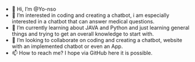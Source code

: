 - 👋 Hi, I’m @Yo-nso
- 👀 I’m interested in coding and creating a chatbot, i am especially interested in a chatbot that can answer medical questions.
- 🌱 I’m currently learning about JAVA and Python and just learning general things and trying to get an overall knowledge to start with.
- 💞️ I’m looking to collaborate on coding and creating a chatbot, website with an implemented chatbot or even an App.
- 📫 How to reach me? I hope via GitHub here it is possible.

<!---
Yo-nso/Yo-nso is a ✨ special ✨ repository because its `README.md` (this file) appears on your GitHub profile.
You can click the Preview link to take a look at your changes.
--->
